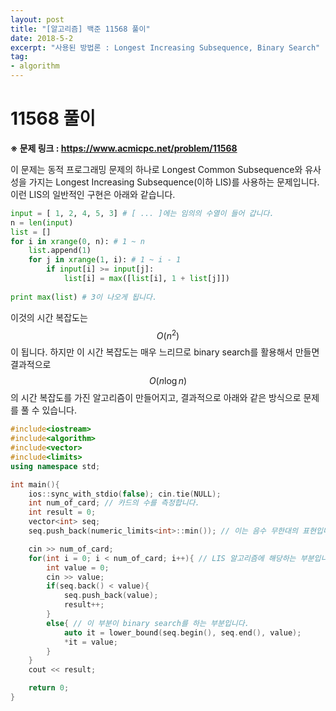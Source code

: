 ```yaml
---
layout: post
title: "[알고리즘] 백준 11568 풀이"
date: 2018-5-2
excerpt: "사용된 방법론 : Longest Increasing Subsequence, Binary Search"
tag:
- algorithm
---
```


# 11568 풀이

**※ 문제 링크 : https://www.acmicpc.net/problem/11568**

이 문제는 동적 프로그래밍 문제의 하나로 Longest Common Subsequence와 유사성을 가지는 Longest Increasing Subsequence(이하 LIS)를 사용하는 문제입니다. 이런 LIS의 일반적인 구현은 아래와 같습니다.

```python
input = [ 1, 2, 4, 5, 3] # [ ... ]에는 임의의 수열이 들어 갑니다.
n = len(input)
list = []
for i in xrange(0, n): # 1 ~ n
    list.append(1)
    for j in xrange(1, i): # 1 ~ i - 1
        if input[i] >= input[j]:
            list[i] = max([list[i], 1 + list[j]])
            
print max(list) # 3이 나오게 됩니다.
```

이것의 시간 복잡도는 $$O(n^2)$$이 됩니다. 하지만 이 시간 복잡도는 매우 느리므로 binary search를 활용해서 만들면 결과적으로 $$O(n\log n)$$의 시간 복잡도를 가진 알고리즘이 만들어지고, 결과적으로 아래와 같은 방식으로 문제를 풀 수 있습니다.

```cpp
#include<iostream>
#include<algorithm>
#include<vector>
#include<limits>
using namespace std;

int main(){
    ios::sync_with_stdio(false); cin.tie(NULL);
    int num_of_card; // 카드의 수를 측정합니다.
    int result = 0;
    vector<int> seq;
    seq.push_back(numeric_limits<int>::min()); // 이는 음수 무한대의 표현입니다.

    cin >> num_of_card;
    for(int i = 0; i < num_of_card; i++){ // LIS 알고리즘에 해당하는 부분입니다.
        int value = 0;
        cin >> value;
        if(seq.back() < value){ 
            seq.push_back(value);
            result++;
        }
        else{ // 이 부분이 binary search를 하는 부분입니다.
            auto it = lower_bound(seq.begin(), seq.end(), value);
            *it = value;
        }
    }
    cout << result;

    return 0;
}
```

